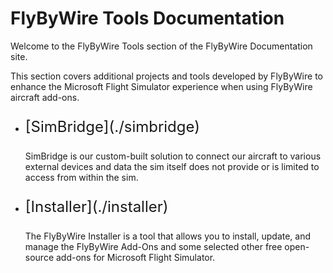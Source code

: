 # FlyByWire Tools Documentation

Welcome to the FlyByWire Tools section of the FlyByWire Documentation site.

This section covers additional projects and tools developed by FlyByWire to enhance the 
Microsoft Flight Simulator experience when using FlyByWire aircraft add-ons.

<div class="grid cards" markdown>

- <p style="font-size:24px;">[SimBridge](./simbridge)</p>

    SimBridge is our custom-built solution to connect our aircraft to various external devices and 
    data the sim itself does not provide or is limited to access from within the sim.

 
- <p style="font-size:24px;">[Installer](./installer)</p>

    The FlyByWire Installer is a tool that allows you to install, update, and manage the FlyByWire 
    Add-Ons and some selected other free open-source add-ons for Microsoft Flight Simulator.

</div>